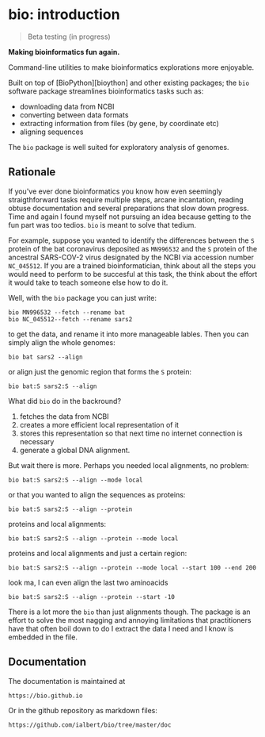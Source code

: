 # bio: introduction

> Beta testing (in progress)

**Making bioinformatics fun again.**

Command-line utilities to make bioinformatics explorations more enjoyable.

Built on top of [BioPython][bioython] and other existing packages; the `bio` software package streamlines bioinformatics tasks such as:
 
- downloading data from NCBI
- converting between data formats 
- extracting information from files (by gene, by coordinate etc)
- aligning sequences

The `bio` package is well suited for exploratory analysis of genomes. 

[biopython]: https://biopython.org/

## Rationale

If you've ever done bioinformatics you know how even seemingly straigthforward tasks require multiple steps, arcane incantation, reading obtuse documentation and several preparations that slow down progress. Time and again I found myself not pursuing an idea because getting to the fun part was too tedios. `bio` is meant to solve that tedium.

For example, suppose you wanted to identify the differences between the `S` protein of the bat coronavirus deposited as `MN996532` and the `S` protein of the ancestral SARS-COV-2 virus designated by the NCBI via accession number `NC_045512`. If you are a trained bioinformatician, think about all the steps you would need to perform to be succesful at this task, the think about the effort it would take to teach someone else how to do it. 
 
Well, with the `bio` package you can just write:

    bio MN996532 --fetch --rename bat
    bio NC_045512--fetch --rename sars2
    
to get the data, and rename it into more manageable lables. Then you can simply align the whole genomes:

    bio bat sars2 --align 

or align just the genomic region that forms the `S` protein:

    bio bat:S sars2:S --align

What did `bio` do in the backround?
 
1. fetches the data from NCBI
1. creates a more efficient local representation of it
1. stores this representation so that next time no internet connection is necessary
1. generate a global DNA alignment. 

But wait there is more. Perhaps you needed local alignments, no problem:

    bio bat:S sars2:S --align --mode local

or that you wanted to align the sequences as proteins:

    bio bat:S sars2:S --align --protein
   
proteins and local alignments:

    bio bat:S sars2:S --align --protein --mode local
   
proteins and local alignments and just a certain region:
   
    bio bat:S sars2:S --align --protein --mode local --start 100 --end 200 
   
look ma, I can even align the last two aminoacids

    bio bat:S sars2:S --align --protein --start -10 
   
There is a lot more the `bio` than just alignments though. The package is an effort to solve the most nagging and annoying limitations that practitioners have that often boil down to do I extract the data I need and I know is embedded in the file.

## Documentation

The documentation is maintained at

    https://bio.github.io

Or in the github repository as markdown files:

    https://github.com/ialbert/bio/tree/master/doc
